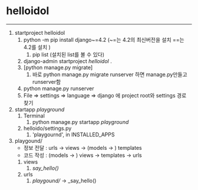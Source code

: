 # helloidol

---

1. startproject helloidol
   1. python -m pip install django~=4.2 (~=는 4.2의 최신버전을 설치 ==는 4.2를 설치 )
      1. pip list (설치된 list를 볼 수 있다)
   2. django-admin startproject _helloidol_ .
   3. [python manage.py migrate] 
      1. 바로 python manage.py migrate runserver 하면 manage.py만들고 runserver함
   4. python manage.py runserver
   5. File => settings => language => django 에 project root와 settings 경로 찾기
2. startapp _playground_
   1. Terminal
      1. python manage.py startapp _playground_
   2. helloido/settings.py
      1. 'playgournd', in INSTALLED_APPS
3. playgound/
   - 정보 전달 : urls -> views -> (models -> ) templates
   - 코드 작성 : (models -> ) views -> templates -> urls
   1. views
      1. _say_hello()_
   2. urls
      1. _playgound/_ -> _say_hello()
